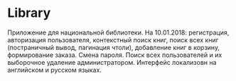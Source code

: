 # Library
Приложение для национальной библиотеки. На 10.01.2018: регистрация, авторизация пользователя, контекстный поиск книг, поиск всех книг (постраничный вывод, пагинация чтоли), добавление книг в корзину, формирование заказа. Смена пароля. Поиск всех пользователей и их выборочное удаление администратором. Интерфейс локализовн на английском и русском языках. 
